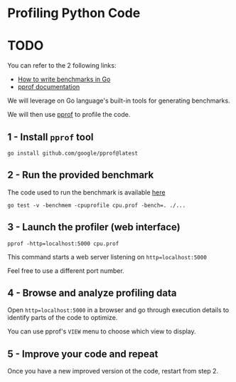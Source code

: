 # Profiling Python Code

# TODO

You can refer to the 2 following links:
- [How to write benchmarks in Go](https://dave.cheney.net/2013/06/30/how-to-write-benchmarks-in-go)
- [pprof documentation](https://github.com/google/pprof/tree/main/doc)

We will leverage on Go language's built-in tools for generating benchmarks.

We will then use  [pprof](https://github.com/google/pprof) to profile the code.

## 1 - Install `pprof` tool

```shell
go install github.com/google/pprof@latest
```

## 2 - Run the provided benchmark

The code used to run the benchmark is available [here](src/median_list_of_lists/benchmark_test.go)

```shell
go test -v -benchmem -cpuprofile cpu.prof -bench=. ./...
```

## 3 - Launch the profiler (web interface)

```shell
pprof -http=localhost:5000 cpu.prof
```

This command starts a web server listening on `http=localhost:5000`

Feel free to use a different port number.

## 4 - Browse and analyze profiling data

Open `http=localhost:5000` in a browser and go through execution details
to identify parts of the code to optimize.

You can use pprof's `VIEW` menu to choose which view to display.

## 5 - Improve your code and repeat

Once you have a new improved version ot the code, restart from step 2.
